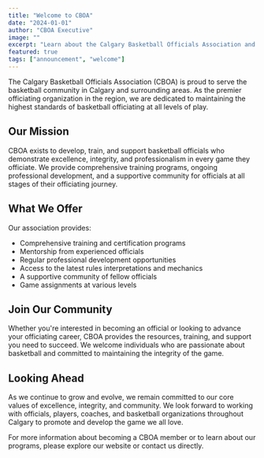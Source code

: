 ```yaml
---
title: "Welcome to CBOA"
date: "2024-01-01"
author: "CBOA Executive"
image: ""
excerpt: "Learn about the Calgary Basketball Officials Association and our commitment to excellence in basketball officiating."
featured: true
tags: ["announcement", "welcome"]
---
```


The Calgary Basketball Officials Association (CBOA) is proud to serve the basketball community in Calgary and surrounding areas. As the premier officiating organization in the region, we are dedicated to maintaining the highest standards of basketball officiating at all levels of play.

## Our Mission

CBOA exists to develop, train, and support basketball officials who demonstrate excellence, integrity, and professionalism in every game they officiate. We provide comprehensive training programs, ongoing professional development, and a supportive community for officials at all stages of their officiating journey.

## What We Offer

Our association provides:

- Comprehensive training and certification programs
- Mentorship from experienced officials
- Regular professional development opportunities
- Access to the latest rules interpretations and mechanics
- A supportive community of fellow officials
- Game assignments at various levels

## Join Our Community

Whether you're interested in becoming an official or looking to advance your officiating career, CBOA provides the resources, training, and support you need to succeed. We welcome individuals who are passionate about basketball and committed to maintaining the integrity of the game.

## Looking Ahead

As we continue to grow and evolve, we remain committed to our core values of excellence, integrity, and community. We look forward to working with officials, players, coaches, and basketball organizations throughout Calgary to promote and develop the game we all love.

For more information about becoming a CBOA member or to learn about our programs, please explore our website or contact us directly.
